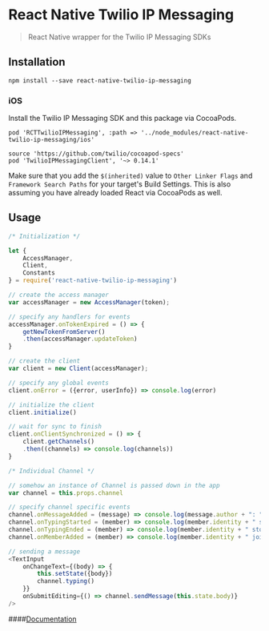 # React Native Twilio IP Messaging
>React Native wrapper for the Twilio IP Messaging SDKs

## Installation
```npm install --save react-native-twilio-ip-messaging```

### iOS
Install the Twilio IP Messaging SDK and this package via CocoaPods.

```
pod 'RCTTwilioIPMessaging', :path => '../node_modules/react-native-twilio-ip-messaging/ios'
  
source 'https://github.com/twilio/cocoapod-specs'
pod 'TwilioIPMessagingClient', '~> 0.14.1'
```

Make sure that you add the `$(inherited)` value to `Other Linker Flags` and `Framework Search Paths` for your target's Build Settings. This is also assuming you have already loaded React via CocoaPods as well.
    
## Usage
```JavaScript
/* Initialization */

let {
    AccessManager,
    Client,
    Constants
} = require('react-native-twilio-ip-messaging')

// create the access manager
var accessManager = new AccessManager(token);

// specify any handlers for events
accessManager.onTokenExpired = () => {
    getNewTokenFromServer()
    .then(accessManager.updateToken)
}

// create the client
var client = new Client(accessManager);

// specify any global events
client.onError = ({error, userInfo}) => console.log(error)

// initialize the client
client.initialize()

// wait for sync to finish
client.onClientSynchronized = () => {
    client.getChannels()
    .then((channels) => console.log(channels))
}

/* Individual Channel */

// somehow an instance of Channel is passed down in the app
var channel = this.props.channel

// specify channel specific events
channel.onMessageAdded = (message) => console.log(message.author + ": " + message.body)
channel.onTypingStarted = (member) => console.log(member.identity + " started typing...")
channel.onTypingEnded = (member) => console.log(member.identity + " stopped typing...")
channel.onMemberAdded = (member) => console.log(member.identity + " joined " + channel.friendlyName)

// sending a message
<TextInput
    onChangeText={(body) => {
        this.setState({body})
        channel.typing()
    }}
    onSubmitEditing={() => channel.sendMessage(this.state.body)}
/>
````

####[Documentation](docs)

